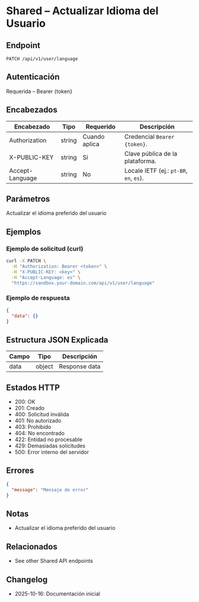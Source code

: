 # Shared – Actualizar Idioma del Usuario

## Endpoint

```
PATCH /api/v1/user/language
```

## Autenticación

Requerida – Bearer {token}

## Encabezados

| Encabezado     | Tipo | Requerido | Descripción |
| ---------------- | ------ | -------- | ----------- |
| Authorization    | string | Cuando aplica | Credencial `Bearer {token}`. |
| X-PUBLIC-KEY     | string | Sí      | Clave pública de la plataforma. |
| Accept-Language  | string | No       | Locale IETF (ej.: `pt-BR`, `en`, `es`). |

## Parámetros

Actualizar el idioma preferido del usuario

## Ejemplos

### Ejemplo de solicitud (curl)

```bash
curl -X PATCH \
  -H "Authorization: Bearer <token>" \
  -H "X-PUBLIC-KEY: <key>" \
  -H "Accept-Language: es" \
  "https://sandbox.your-domain.com/api/v1/user/language"
```

### Ejemplo de respuesta

```json
{
  "data": {}
}
```

## Estructura JSON Explicada

| Campo | Tipo | Descripción |
| ----------- | ------- | ----------- |
| data        | object  | Response data |

## Estados HTTP

- 200: OK
- 201: Creado
- 400: Solicitud inválida
- 401: No autorizado
- 403: Prohibido
- 404: No encontrado
- 422: Entidad no procesable
- 429: Demasiadas solicitudes
- 500: Error interno del servidor

## Errores

```json
{
  "message": "Mensaje de error"
}
```

## Notas

- Actualizar el idioma preferido del usuario

## Relacionados

- See other Shared API endpoints

## Changelog

- 2025-10-16: Documentación inicial
